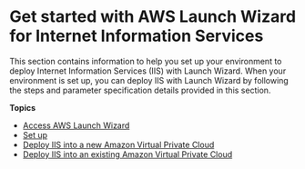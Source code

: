 # Get started with AWS Launch Wizard for Internet Information Services<a name="launch-wizard-iis-getting-started"></a>

This section contains information to help you set up your environment to deploy Internet Information Services \(IIS\) with Launch Wizard\. When your environment is set up, you can deploy IIS with Launch Wizard by following the steps and parameter specification details provided in this section\.

**Topics**
+ [Access AWS Launch Wizard](launch-wizard-iis-access.md)
+ [Set up](launch-wizard-iis-set-up.md)
+ [Deploy IIS into a new Amazon Virtual Private Cloud](launch-wizard-iis-deployment-steps-new-vpc.md)
+ [Deploy IIS into an existing Amazon Virtual Private Cloud](launch-wizard-iis-deployment-steps-existing-vpc.md)